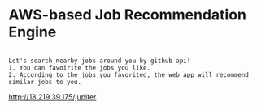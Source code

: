 # AWS-based Job Recommendation Engine
```

Let's search nearby jobs around you by github api!
1. You can favoirite the jobs you like.
2. According to the jobs you favorited, the web app will recommend similar jobs to you.

```
http://18.219.39.175/jupiter
